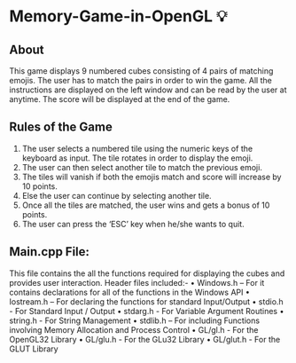# Memory-Game-in-OpenGL :bulb:
## About 
This game displays 9 numbered cubes consisting of 4 pairs of matching emojis.
The user has to match the pairs in order to win the game.
All the instructions are displayed on the left window and can be read by the user at anytime. 
The score will be displayed at the end of the game.
## Rules of the Game
1.	The user selects a numbered tile using the numeric keys of the keyboard as input. The tile rotates in order to display the emoji.
2.	The user can then select another tile to match the previous emoji.
3.	The tiles will vanish if both the emojis match and score will increase by 10 points.
4.	Else the user can continue by selecting another tile.
5.	Once all the tiles are matched, the user wins and gets a bonus of 10 points.
6.	The user can press the ‘ESC’ key when he/she wants to quit.
## Main.cpp File:
This file contains the all the functions required for displaying the cubes and provides user interaction.
Header files included:-
•	Windows.h – For it contains declarations for all of the functions in the Windows API
•	Iostream.h – For declaring the functions for standard Input/Output
•	stdio.h - For Standard Input / Output
•	stdarg.h - For Variable Argument Routines
•	string.h - For String Management
•	stdlib.h – For including Functions involving Memory Allocation and Process Control
•	GL/gl.h - For the OpenGL32 Library
•	GL/glu.h - For the GLu32 Library
•	GL/glut.h - For the GLUT Library

